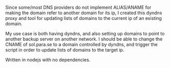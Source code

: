 Since some/most DNS providers do not implement ALIAS/ANAME for making the domain refer to another domain for its ip, I created this dyndns proxy and tool for updating lists of domains to the current ip of an existing domain.

My use case is both having dyndns, and also setting up domains to point to another backup server on another network. I should be able to change the CNAME of sol.para.se to a domain controlled by dyndns, and trigger the script in order to update lists of domains to the target ip.

Written in nodejs with no dependencies.
